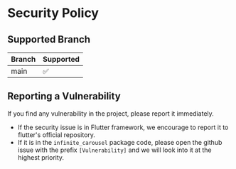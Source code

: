 # Security Policy

## Supported Branch

| Branch | Supported          |
| ------ | ------------------ |
| main   | :white_check_mark: |

## Reporting a Vulnerability

If you find any vulnerability in the project, please report it immediately.

- If the security issue is in Flutter framework, we encourage to report it to flutter's official repository.
- If it is in the `infinite_carousel` package code, please open the github issue with the prefix `[Vulnerability]` and we will look into it at the highest priority.
